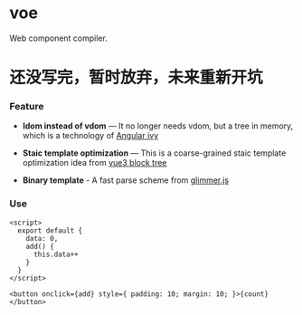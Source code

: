 # voe

Web component compiler.

# 还没写完，暂时放弃，未来重新开坑

### Feature

- **Idom instead of vdom** — It no longer needs vdom, but a tree in memory, which is a technology of [Angular ivy](https://github.com/angular/angular/blob/master/aio/content/guide/ivy.md)

- **Staic template optimization** — This is a coarse-grained staic template optimization idea from [vue3 block tree](https://zhuanlan.zhihu.com/p/150732926)

- **Binary template** - A fast parse scheme from [glimmer.js](https://www.linkedin.com/pulse/glimmers-optimizing-compiler-chad-hietala/)

### Use

```svelte
<script>
  export default {
    data: 0,
    add() {
      this.data++
    }
  }
</script>

<button onclick={add} style={ padding: 10; margin: 10; }>{count}</button>
```
